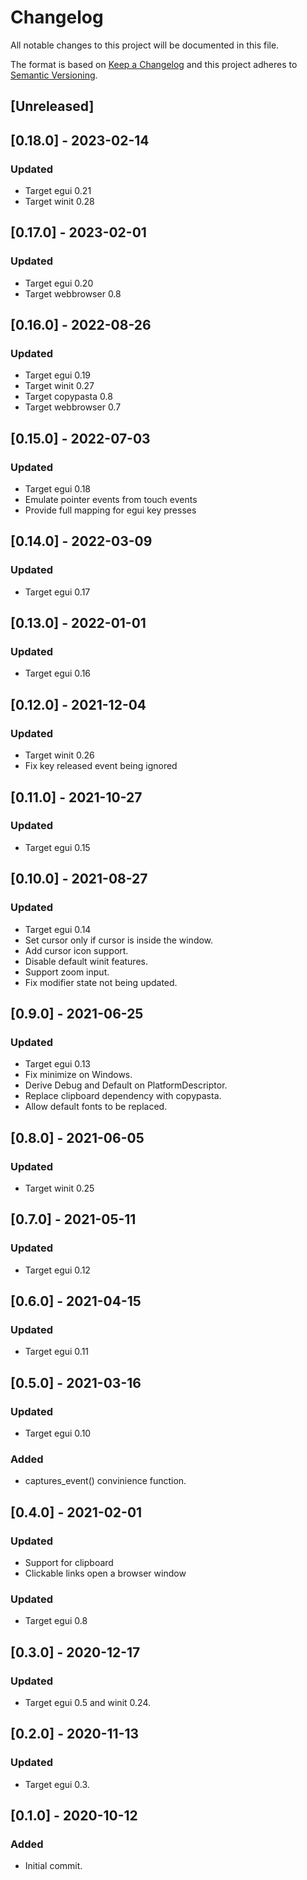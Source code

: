 # Changelog
All notable changes to this project will be documented in this file.

The format is based on [Keep a Changelog](http://keepachangelog.com/en/1.0.0/)
and this project adheres to [Semantic Versioning](https://semver.org/spec/v2.0.0.html).

## [Unreleased]

## [0.18.0] - 2023-02-14
### Updated
- Target egui 0.21
- Target winit 0.28

## [0.17.0] - 2023-02-01
### Updated
- Target egui 0.20
- Target webbrowser 0.8

## [0.16.0] - 2022-08-26
### Updated
- Target egui 0.19
- Target winit 0.27
- Target copypasta 0.8
- Target webbrowser 0.7

## [0.15.0] - 2022-07-03
### Updated
- Target egui 0.18
- Emulate pointer events from touch events
- Provide full mapping for egui key presses

## [0.14.0] - 2022-03-09
### Updated
- Target egui 0.17

## [0.13.0] - 2022-01-01
### Updated
- Target egui 0.16

## [0.12.0] - 2021-12-04
### Updated
- Target winit 0.26
- Fix key released event being ignored

## [0.11.0] - 2021-10-27
### Updated
- Target egui 0.15

## [0.10.0] - 2021-08-27
### Updated
- Target egui 0.14
- Set cursor only if cursor is inside the window.
- Add cursor icon support.
- Disable default winit features.
- Support zoom input.
- Fix modifier state not being updated.

## [0.9.0] - 2021-06-25
### Updated
- Target egui 0.13
- Fix minimize on Windows.
- Derive Debug and Default on PlatformDescriptor.
- Replace clipboard dependency with copypasta.
- Allow default fonts to be replaced.

## [0.8.0] - 2021-06-05
### Updated
- Target winit 0.25

## [0.7.0] - 2021-05-11
### Updated
- Target egui 0.12

## [0.6.0] - 2021-04-15
### Updated
 - Target egui 0.11

## [0.5.0] - 2021-03-16
### Updated
 - Target egui 0.10
### Added
 - captures_event() convinience function.

## [0.4.0] - 2021-02-01
### Updated
- Support for clipboard
- Clickable links open a browser window

### Updated
- Target egui 0.8

## [0.3.0] - 2020-12-17
### Updated
- Target egui 0.5 and winit 0.24.

## [0.2.0] - 2020-11-13
### Updated
- Target egui 0.3.

## [0.1.0] - 2020-10-12
### Added
- Initial commit.
